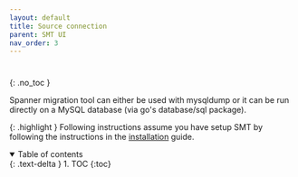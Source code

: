 ```yaml
---
layout: default
title: Source connection
parent: SMT UI
nav_order: 3
---
```


# 
{: .no_toc }

Spanner migration tool can either be used with mysqldump or it can be run directly
on a MySQL database (via go's database/sql package).

{: .highlight }
Following instructions assume you have setup SMT by following the instructions in the [installation](../install.md) guide.

<details open markdown="block">
  <summary>
    Table of contents
  </summary>
  {: .text-delta }
1. TOC
{:toc}
</details>